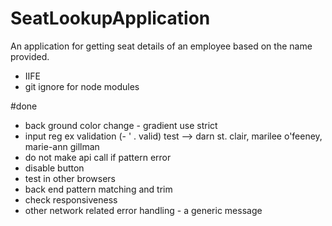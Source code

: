 # SeatLookupApplication
 An application for getting seat details of an employee based on the name provided.

- IIFE 
- git ignore for node modules 


#done 
- back ground color change - gradient 
 use strict
- input reg ex validation (- ' . valid) 
test --> darn st. clair, marilee o'feeney, marie-ann gillman 
- do not make api call if pattern error
- disable button 
- test in other browsers
- back end pattern matching and trim
- check responsiveness
- other network related error handling - a generic message
